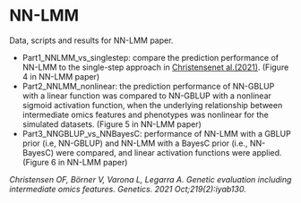 # NN-LMM
Data, scripts and results for NN-LMM paper.

* Part1_NNLMM_vs_singlestep: compare the prediction performance of NN-LMM to the single-step approach in [Christensenet al.(2021)](https://doi.org/10.1093/genetics/iyab130). (Figure 4 in NN-LMM paper)
* Part2_NNLMM_nonlinear: the prediction performance of NN-GBLUP with a linear function was compared to NN-GBLUP with a nonlinear sigmoid activation function, when the underlying relationship between intermediate omics features and phenotypes was nonlinear for the simulated datasets.  (Figure 5 in NN-LMM paper)
* Part3_NNGBLUP_vs_NNBayesC: performance of NN-LMM with a GBLUP prior (i.e, NN-GBLUP) and NN-LMM with a BayesC prior (i.e., NN-BayesC) were compared, and linear activation functions were applied. (Figure 6 in NN-LMM paper)


*Christensen OF, Börner V, Varona L, Legarra A. Genetic evaluation including intermediate omics features. Genetics. 2021 Oct;219(2):iyab130.*
